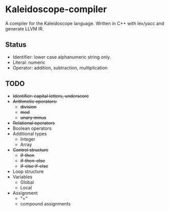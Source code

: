 # Kaleidoscope-compiler
A compiler for the Kaleidoscope language. Written in C++ with lex/yacc and generate LLVM IR.

## Status
* Identifier: lower case alphanumeric string only.
* Literal:  numeric
* Operator: addition, subtraction, multiplication

## TODO
* ~~Identifier: capital letters, underscore~~
* ~~Arithmetic operators:~~
  * ~~division~~   
  * ~~mod~~     
  * ~~unary minus~~
* ~~Relational operators~~
* Boolean operators
* Additional types
  * Integer
  * Array
* ~~Control structure~~
  * ~~if-then~~
  * ~~if-then-else~~
  * ~~if-else if-else~~
* Loop structure
* Variables
  * Global 
  * Local
* Assignment
  * "="
  * compound assignments
